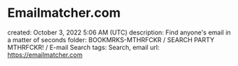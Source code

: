 # Emailmatcher.com

created: October 3, 2022 5:06 AM (UTC)
description: Find anyone's email in a matter of seconds
folder: BOOKMRKS-MTHRFCKR / SEARCH PARTY MTHRFCKR! / E-mail Search
tags: Search, email
url: https://emailmatcher.com